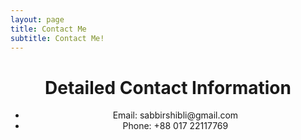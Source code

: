 ```yaml
---
layout: page
title: Contact Me
subtitle: Contact Me!
---
```


<div align="center"><h1>Detailed Contact Information</h1></div>
<div align="center">
  <ul>
    <li>Email: sabbirshibli@gmail.com</li>
    <li>Phone: +88 017 22117769</li>
  </ul>
</div>
